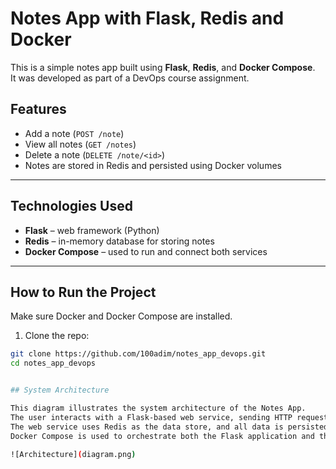 # Notes App with Flask, Redis and Docker

This is a simple notes app built using **Flask**, **Redis**, and **Docker Compose**.  
It was developed as part of a DevOps course assignment.

## Features

- Add a note (`POST /note`)
- View all notes (`GET /notes`)
- Delete a note (`DELETE /note/<id>`)
- Notes are stored in Redis and persisted using Docker volumes

---

## Technologies Used

- **Flask** – web framework (Python)
- **Redis** – in-memory database for storing notes
- **Docker Compose** – used to run and connect both services

---

## How to Run the Project

Make sure Docker and Docker Compose are installed.

1. Clone the repo:
```bash
git clone https://github.com/100adim/notes_app_devops.git
cd notes_app_devops


## System Architecture

This diagram illustrates the system architecture of the Notes App.  
The user interacts with a Flask-based web service, sending HTTP requests to add, retrieve, or delete notes.  
The web service uses Redis as the data store, and all data is persisted on the host machine using Docker volumes.  
Docker Compose is used to orchestrate both the Flask application and the Redis service.

![Architecture](diagram.png)
